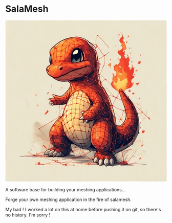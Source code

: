 # SalaMesh

![](logo.jpeg)

A software base for building your meshing applications...

Forge your own meshing application in the fire of salamesh.

My bad ! I worked a lot on this at home before pushing it on git, so there's no history. I'm sorry !
